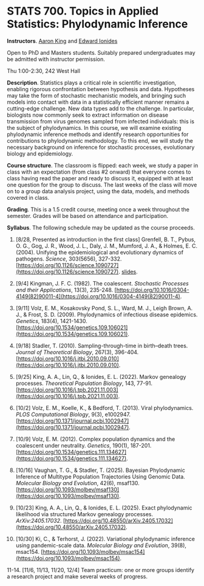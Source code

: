 # STATS 700. Topics in Applied Statistics: Phylodynamic Inference

__Instructors__. [Aaron King](https://kinglab.eeb.lsa.umich.edu/) and [Edward Ionides](https://ionides.github.io/)

Open to PhD and Masters students. Suitably prepared undergraduates may be admitted with instructor permission.

Thu 1:00-2:30, 242 West Hall
<!--
in 453 West Hall. If enrollment requires, we will move to a larger location. 
-->

__Description__. Statistics plays a critical role in scientific investigation, enabling rigorous confrontation between hypothesis and data.  Hypotheses may take the form of stochastic mechanistic models, and bringing such models into contact with data in a statistically efficient manner remains a cutting-edge challenge.  New data types add to the challenge.  In particular, biologists now commonly seek to extract information on disease transmission from virus genomes sampled from infected individuals: this is the subject of phylodynamics.  In this course, we will examine existing phylodynamic inference methods and identify research opportunities for contributions to phylodynamic methodology. To this end, we will study the necessary background on inference for stochastic processes, evolutionary biology and epidemiology.

__Course structure__. The classroom is flipped: each week, we study a paper in class with an expectation (from class #2 onward) that everyone comes to class having read the paper and ready to discuss it, equipped with at least one question for the group to discuss. The last weeks of the class will move on to a group data analysis project, using the data, models, and methods covered in class. 

__Grading__. This is a 1.5 credit course, meeting once a week throughout the semester. Grades will be based on attendance and participation.

__Syllabus__. The following schedule may be updated as the course proceeds.

1. [8/28, Presented as introduction in the first class] Grenfell, B. T., Pybus, O. G., Gog, J. R., Wood, J. L., Daly, J. M., Mumford, J. A., & Holmes, E. C. (2004). Unifying the epidemiological and evolutionary dynamics of pathogens. _Science_, 303(5656), 327-332. [https://doi.org/10.1126/science.1090727](https://doi.org/10.1126/science.1090727). [slides](01/slides.pdf).

2. [9/4] Kingman, J. F. C. (1982). The coalescent. _Stochastic Processes and their Applications_, 13(3), 235-248. [https://doi.org/10.1016/0304-4149(82)90011-4](https://doi.org/10.1016/0304-4149(82)90011-4).

3. [9/11] Volz, E. M., Kosakovsky Pond, S. L., Ward, M. J., Leigh Brown, A. J., & Frost, S. D. (2009). Phylodynamics of infectious disease epidemics. _Genetics_, 183(4), 1421-1430. [https://doi.org/10.1534/genetics.109.106021](https://doi.org/10.1534/genetics.109.106021).

4. [9/18] Stadler, T. (2010). Sampling-through-time in birth–death trees. _Journal of Theoretical Biology_, 267(3), 396-404. [https://doi.org/10.1016/j.jtbi.2010.09.010](https://doi.org/10.1016/j.jtbi.2010.09.010).

5. [9/25] King, A. A., Lin, Q., & Ionides, E. L. (2022). Markov genealogy processes. _Theoretical Population Biology_, 143, 77-91. [https://doi.org/10.1016/j.tpb.2021.11.003](https://doi.org/10.1016/j.tpb.2021.11.003).

6. [10/2] Volz, E. M., Koelle, K., & Bedford, T. (2013). Viral phylodynamics. _PLOS Computational Biology_, 9(3), e1002947. [https://doi.org/10.1371/journal.pcbi.1002947](https://doi.org/10.1371/journal.pcbi.1002947).

7. [10/9] Volz, E. M. (2012). Complex population dynamics and the coalescent under neutrality. _Genetics_, 190(1), 187-201. [https://doi.org/10.1534/genetics.111.134627](https://doi.org/10.1534/genetics.111.134627).

8. [10/16] Vaughan, T. G., & Stadler, T. (2025). Bayesian Phylodynamic Inference of Multitype Population Trajectories Using Genomic Data. _Molecular Biology and Evolution_, 42(6), msaf130. [https://doi.org/10.1093/molbev/msaf130](https://doi.org/10.1093/molbev/msaf130).

9. [10/23] King, A. A., Lin, Q., & Ionides, E. L. (2025). Exact phylodynamic likelihood via structured Markov genealogy processes. _ArXiv:2405.17032_. [https://doi.org/10.48550/arXiv.2405.17032](https://doi.org/10.48550/arXiv.2405.17032).

10. [10/30] Ki, C., & Terhorst, J. (2022). Variational phylodynamic inference using pandemic-scale data. _Molecular Biology and Evolution_, 39(8), msac154. [https://doi.org/10.1093/molbev/msac154](https://doi.org/10.1093/molbev/msac154).

11-14. [11/6, 11/13, 11/20, 12/4] Team practicum: one or more groups identify a research project and make several weeks of progress.

